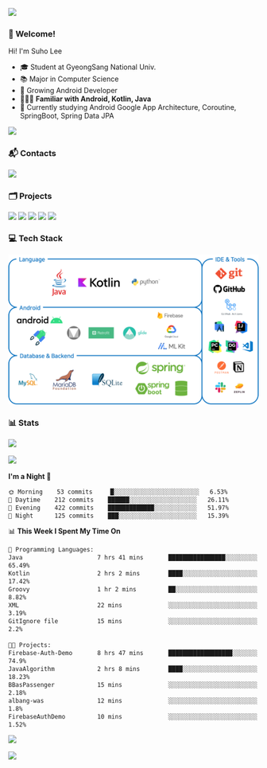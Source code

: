 ![](https://capsule-render.vercel.app/api?type=waving&color=93A9D1&section=header&height=200&text=Lee%20Suho&fontColor=black&fontSize=50&fontAlignY=30)

### 👋 Welcome!
Hi! I'm Suho Lee
- 🎓 Student at GyeongSang National Univ.
- 📚 Major in Computer Science
- 🌱 Growing Android Developer
- 👨🏻‍💻 **Familiar with Android, Kotlin, Java**
- 🤔 Currently studying Android Google App Architecture, Coroutine, SpringBoot, Spring Data JPA

[![](https://hits.seeyoufarm.com/api/count/incr/badge.svg?url=https%3A%2F%2Fgithub.com%2Fleesh96&count_bg=%238BD951&title_bg=%236E6E6E&icon=github.svg&icon_color=%23FFFFFF&title=Hits%21&edge_flat=false)](https://github.com/leesh96)

### 📬 Contacts
[![](https://img.shields.io/badge/Gmail-D14836?style=for-the-badge&logo=Gmail&logoColor=white&link=suho2718@gmail.com)](mailto:lksy1294@gmail.com)

### 🗂 Projects
[![](https://github-readme-stats.vercel.app/api/pin/?username=PeopleAndService&repo=BBasPassenger-Android&hide_border=true&border_radius=10&theme=blueberry&show_owner=false)](https://github.com/PeopleAndService/BBasPassenger-Android)
[![](https://github-readme-stats.vercel.app/api/pin/?username=Dynamic-LAB&repo=sinsungo_android&hide_border=true&border_radius=10&theme=blueberry&show_owner=false)](https://github.com/Dynamic-LAB/sinsungo_android)
[![](https://github-readme-stats.vercel.app/api/pin/?username=Yg323&repo=app_anima&hide_border=true&border_radius=10&theme=blueberry&show_owner=false)](https://github.com/Yg323/app_anima)
[![](https://github-readme-stats.vercel.app/api/pin/?username=leesh96&repo=Memorythm&hide_border=true&border_radius=10&theme=blueberry&show_owner=false)](https://github.com/leesh96/Memorythm)
[![](https://github-readme-stats.vercel.app/api/pin/?username=leesh96&repo=Petlog&hide_border=true&border_radius=10&theme=blueberry&show_owner=false)](https://github.com/leesh96/Petlog)

### 💻 Tech Stack
![](/img/techstack.png)

### 📊 Stats
[![](https://github-readme-stats.vercel.app/api/?username=leesh96&theme=blueberry&show_icons=true&hide_border=true&count_private=true&border_radius=10&include_all_commits=true)](https://github.com/leesh96?tab=repositories)

[![](https://github-profile-trophy.vercel.app/?username=leesh96&theme=chalk&title=Commits,Issues,PullRequest,Repositories&margin-w=10&no-frame=true)](https://github.com/leesh96?tab=repositories)

<!--START_SECTION:waka-->
**I'm a Night 🦉** 

```text
🌞 Morning    53 commits     █░░░░░░░░░░░░░░░░░░░░░░░░   6.53% 
🌆 Daytime    212 commits    ██████░░░░░░░░░░░░░░░░░░░   26.11% 
🌃 Evening    422 commits    █████████████░░░░░░░░░░░░   51.97% 
🌙 Night      125 commits    ███░░░░░░░░░░░░░░░░░░░░░░   15.39%

```


📊 **This Week I Spent My Time On** 

```text
💬 Programming Languages: 
Java                     7 hrs 41 mins       ████████████████░░░░░░░░░   65.49% 
Kotlin                   2 hrs 2 mins        ████░░░░░░░░░░░░░░░░░░░░░   17.42% 
Groovy                   1 hr 2 mins         ██░░░░░░░░░░░░░░░░░░░░░░░   8.82% 
XML                      22 mins             ░░░░░░░░░░░░░░░░░░░░░░░░░   3.19% 
GitIgnore file           15 mins             ░░░░░░░░░░░░░░░░░░░░░░░░░   2.2%

🐱‍💻 Projects: 
Firebase-Auth-Demo       8 hrs 47 mins       ██████████████████░░░░░░░   74.9% 
JavaAlgorithm            2 hrs 8 mins        ████░░░░░░░░░░░░░░░░░░░░░   18.23% 
BBasPassenger            15 mins             ░░░░░░░░░░░░░░░░░░░░░░░░░   2.18% 
albang-was               12 mins             ░░░░░░░░░░░░░░░░░░░░░░░░░   1.8% 
FirebaseAuthDemo         10 mins             ░░░░░░░░░░░░░░░░░░░░░░░░░   1.52%

```


<!--END_SECTION:waka-->

[![](https://github-readme-solvedac.hyp3rflow.vercel.app/api/?handle=suho2718)](https://solved.ac/profile/suho2718)

![](https://capsule-render.vercel.app/api?type=waving&color=93A9D1&section=footer&height=200)
